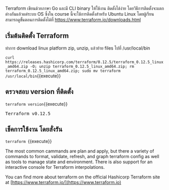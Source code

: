 
Terraform เขียนด้วยภาษา Go และมี CLI binary ให้ใช้งาน ติดตั้งได้ง่าย โดยวิธีการติดตั้งจะแตกต่างกันแล้วแต่ระบบ OS ซึ่งใน course นี้จะใช้การติดตั้งสำหรับ Ubuntu Linux โดยผู้เรียนสามารถดูขั้นตอนการติดตั้งได้ที่
https://www.terraform.io/downloads.html

## เริ่มต้นติดตั้ง Terraform
ทำการ download linux platform zip, unzip, แล้วย้าย files ไปที่ /usr/local/bin

`curl https://releases.hashicorp.com/terraform/0.12.5/terraform_0.12.5_linux_amd64.zip -O; unzip terraform_0.12.5_linux_amd64.zip; rm terraform_0.12.5_linux_amd64.zip; sudo mv terraform /usr/local/bin`{{execute}}

## ตรวจสอบ version ที่ติดตั้ง
`terraform version`{{execute}}
<pre>Terraform v0.12.5</pre>

## เช็คการใช้งาน โดยสั่งรัน
`terraform `{{execute}}

The most common cammands are plan and apply, but there a variety of commands to 
format, validate, refresh, and graph terraform config as well as tools to manage state and environment.
There is also support for an interactive console for Terraform interpolations.

You can find more about terraform on the official Hashicorp Terraform site at [https://www.terraform.io/](https://www.terraform.io)

